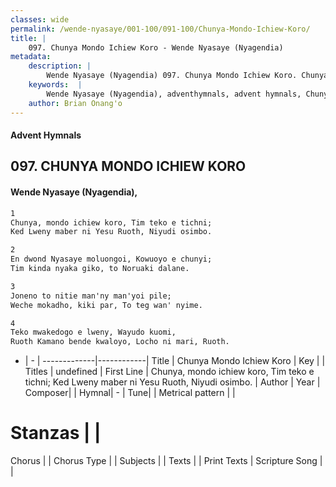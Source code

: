 ```yaml
---
classes: wide
permalink: /wende-nyasaye/001-100/091-100/Chunya-Mondo-Ichiew-Koro/
title: |
    097. Chunya Mondo Ichiew Koro - Wende Nyasaye (Nyagendia)
metadata:
    description: |
        Wende Nyasaye (Nyagendia) 097. Chunya Mondo Ichiew Koro. Chunya, mondo ichiew koro, Tim teko e tichni; Ked Lweny maber ni Yesu Ruoth, Niyudi osimbo.  
    keywords:  |
        Wende Nyasaye (Nyagendia), adventhymnals, advent hymnals, Chunya Mondo Ichiew Koro, Chunya, mondo ichiew koro, Tim teko e tichni; Ked Lweny maber ni Yesu Ruoth, Niyudi osimbo.. 
    author: Brian Onang'o
---
```


#### Advent Hymnals
## 097. CHUNYA MONDO ICHIEW KORO
####  Wende Nyasaye (Nyagendia),

```txt
1
Chunya, mondo ichiew koro, Tim teko e tichni;
Ked Lweny maber ni Yesu Ruoth, Niyudi osimbo.

2
En dwond Nyasaye moluongoi, Kowuoyo e chunyi;
Tim kinda nyaka giko, to Noruaki dalane.

3
Joneno to nitie man'ny man'yoi pile;
Weche mokadho, kiki par, To teg wan' nyime.

4
Teko mwakedogo e lweny, Wayudo kuomi,
Ruoth Kamano bende kwaloyo, Locho ni mari, Ruoth.


```

- |   -  |
-------------|------------|
Title | Chunya Mondo Ichiew Koro |
Key |  |
Titles | undefined |
First Line | Chunya, mondo ichiew koro, Tim teko e tichni; Ked Lweny maber ni Yesu Ruoth, Niyudi osimbo. |
Author | 
Year | 
Composer| |
Hymnal|  - |
Tune|  |
Metrical pattern | |
# Stanzas |  |
Chorus |  |
Chorus Type |  |
Subjects | |
Texts |  |
Print Texts | 
Scripture Song |  |
    
